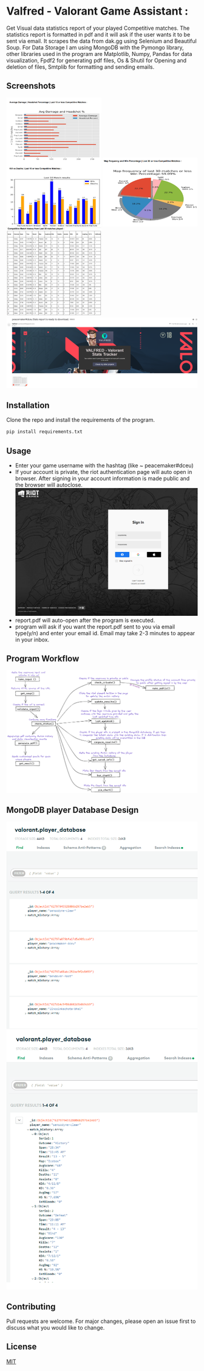 # Valfred - Valorant Game Assistant :

Get Visual data statistics report of your played Competitive matches. The statistics report is formatted in pdf and it will ask if the user wants it to be sent via email. It scrapes the data from dak.gg using Selenium and Beautiful Soup. For Data Storage I am using MongoDB with the Pymongo library, other libraries used in the program are Matplotlib, Numpy, Pandas for data visualization, Fpdf2 for generating pdf files, Os & Shutil for Opening and deletion of files, Smtplib for formatting and sending emails.

## Screenshots 

[<img src="https://github.com/saifkwik/Valfred-Valorant-Game-Assistant/blob/main/screenshots/bar_charts.png" width="250"/>](image.png)
[<img src="https://github.com/saifkwik/Valfred-Valorant-Game-Assistant/blob/main/screenshots/pie_chart.png" width="250"/>](image.png)
[<img src="https://github.com/saifkwik/Valfred-Valorant-Game-Assistant/blob/main/screenshots/match_history.png" width="250"/>](image.png)
![alt text](https://github.com/saifkwik/Valfred-Valorant-Game-Assistant/blob/main/screenshots/email.png)
## Installation

Clone the repo and install the requirements of the program.

```bash
pip install requirements.txt
```

## Usage
* Enter your game username with the hashtag (like ~ peacemaker#dceu)
* If your account is private, the riot authentication page will auto open in browser. After signing in your account information is made public and the browser will autoclose.
![alt text](https://github.com/saifkwik/Valfred-Valorant-Game-Assistant/blob/main/screenshots/riot_authentication.png)
* report.pdf will auto-open after the program is executed.
* program will ask if you want the report.pdf sent to you via email type(y/n) and enter your email id. Email may take 2-3 minutes to appear in your inbox.

## Program Workflow
 ![alt text](https://github.com/saifkwik/Valfred-Valorant-Game-Assistant/blob/main/screenshots/valfred.png)

## MongoDB player Database Design
 ![alt text](https://github.com/saifkwik/Valfred-Valorant-Game-Assistant/blob/main/screenshots/player_db1.png)
 ![alt text](https://github.com/saifkwik/Valfred-Valorant-Game-Assistant/blob/main/screenshots/player_db2.png)

## Contributing
Pull requests are welcome. For major changes, please open an issue first to discuss what you would like to change.

## License
[MIT](https://choosealicense.com/licenses/mit/)